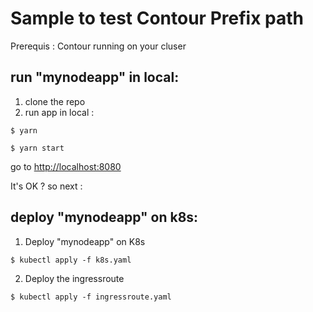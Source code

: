 # Sample to test Contour Prefix path
Prerequis : Contour running on your cluser
## run "mynodeapp" in local: 

1) clone the repo
2) run app in local :
```
$ yarn
```
```
$ yarn start
```
go to [http://localhost:8080](http://localhost:8080)

It's OK ? so next :

## deploy "mynodeapp" on k8s: 
1) Deploy "mynodeapp" on K8s

```
$ kubectl apply -f k8s.yaml
```

2) Deploy the ingressroute 

```
$ kubectl apply -f ingressroute.yaml
```

